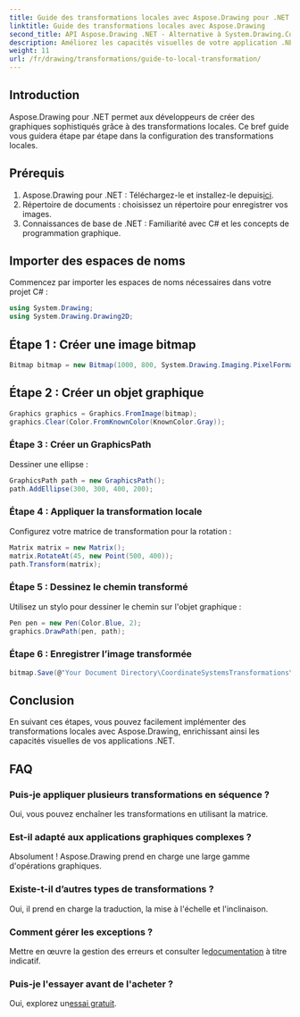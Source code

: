 ```yaml
---
title: Guide des transformations locales avec Aspose.Drawing pour .NET
linktitle: Guide des transformations locales avec Aspose.Drawing
second_title: API Aspose.Drawing .NET - Alternative à System.Drawing.Common
description: Améliorez les capacités visuelles de votre application .NET grâce aux transformations locales à l'aide d'Aspose.Drawing. Ce didacticiel complet vous guide tout au long du processus de création de superbes graphiques en appliquant des matrices de transformation.
weight: 11
url: /fr/drawing/transformations/guide-to-local-transformation/
---
```

## Introduction

Aspose.Drawing pour .NET permet aux développeurs de créer des graphiques sophistiqués grâce à des transformations locales. Ce bref guide vous guidera étape par étape dans la configuration des transformations locales.

## Prérequis

1.  Aspose.Drawing pour .NET : Téléchargez-le et installez-le depuis[ici](https://releases.aspose.com/drawing/net/).
2. Répertoire de documents : choisissez un répertoire pour enregistrer vos images.
3. Connaissances de base de .NET : Familiarité avec C# et les concepts de programmation graphique.

## Importer des espaces de noms

Commencez par importer les espaces de noms nécessaires dans votre projet C# :

```csharp
using System.Drawing;
using System.Drawing.Drawing2D;
```

## Étape 1 : Créer une image bitmap

```csharp
Bitmap bitmap = new Bitmap(1000, 800, System.Drawing.Imaging.PixelFormat.Format32bppPArgb);
```

## Étape 2 : Créer un objet graphique

```csharp
Graphics graphics = Graphics.FromImage(bitmap);
graphics.Clear(Color.FromKnownColor(KnownColor.Gray));
```

### Étape 3 : Créer un GraphicsPath

Dessiner une ellipse :

```csharp
GraphicsPath path = new GraphicsPath();
path.AddEllipse(300, 300, 400, 200);
```

### Étape 4 : Appliquer la transformation locale

Configurez votre matrice de transformation pour la rotation :

```csharp
Matrix matrix = new Matrix();
matrix.RotateAt(45, new Point(500, 400));
path.Transform(matrix);
```

### Étape 5 : Dessinez le chemin transformé

Utilisez un stylo pour dessiner le chemin sur l'objet graphique :

```csharp
Pen pen = new Pen(Color.Blue, 2);
graphics.DrawPath(pen, path);
```

### Étape 6 : Enregistrer l’image transformée

```csharp
bitmap.Save(@"Your Document Directory\CoordinateSystemsTransformations\LocalTransformation_out.png");
```

## Conclusion

En suivant ces étapes, vous pouvez facilement implémenter des transformations locales avec Aspose.Drawing, enrichissant ainsi les capacités visuelles de vos applications .NET.

## FAQ

### Puis-je appliquer plusieurs transformations en séquence ?  
Oui, vous pouvez enchaîner les transformations en utilisant la matrice.

### Est-il adapté aux applications graphiques complexes ?  
Absolument ! Aspose.Drawing prend en charge une large gamme d'opérations graphiques.

### Existe-t-il d’autres types de transformations ?  
Oui, il prend en charge la traduction, la mise à l'échelle et l'inclinaison.

### Comment gérer les exceptions ?  
 Mettre en œuvre la gestion des erreurs et consulter le[documentation](https://reference.aspose.com/drawing/net/) à titre indicatif.

### Puis-je l'essayer avant de l'acheter ?  
 Oui, explorez un[essai gratuit](https://releases.aspose.com/).